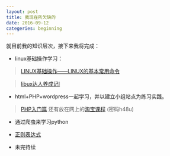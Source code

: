```yaml
---
layout: post
title: 我现在所欠缺的
date: 2016-09-12
categeries: beginning
---
```

就目前我的知识层次，接下来我将完成：

- linux基础操作学习：

> [LINUX基础操作——LINUX的基本常用命令](http://www.coder51aa.pub/article/304811.html)

>[libux达人养成记Ⅰ](http://www.imooc.com/learn/175)

- html+PHP+wordpress一起学习，并以建立小组站点为练习实践。

> [PHP入门篇](http://www.imooc.com/learn/54)
还有放在网上的[淘宝课程](http://pan.baidu.com/s/1bXYoEU) (密码h48u)

- 通过爬虫来学习python

- [正则表达式](http://deerchao.net/tutorials/regex/regex.htm)

- 未完待续
